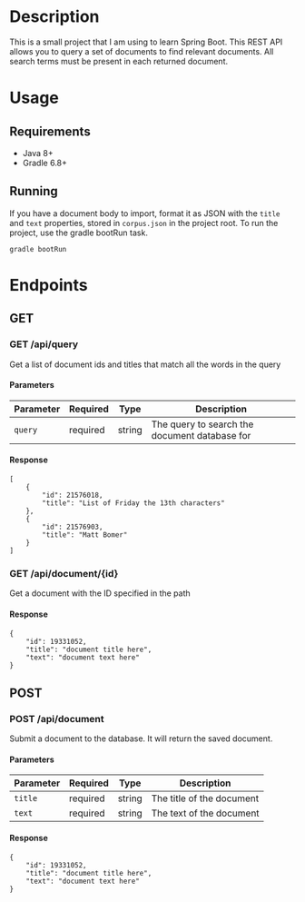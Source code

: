 # Description

This is a small project that I am using to learn Spring Boot.
This REST API allows you to query a set of documents to find relevant documents. All search terms must be present in each returned document.

# Usage

## Requirements

- Java 8+
- Gradle 6.8+

## Running

If you have a document body to import, format it as JSON with the `title` and `text` properties, stored in `corpus.json` in the project root.
To run the project, use the gradle bootRun task.

```
gradle bootRun
```

# Endpoints

## GET

### GET /api/query

Get a list of document ids and titles that match all the words in the query

#### Parameters

| Parameter | Required | Type   | Description                                   |
| --------- | -------- | ------ | --------------------------------------------- |
| `query`   | required | string | The query to search the document database for |

#### Response

```
[
    {
        "id": 21576018,
        "title": "List of Friday the 13th characters"
    },
    {
        "id": 21576903,
        "title": "Matt Bomer"
    }
]
```

### GET /api/document/{id}

Get a document with the ID specified in the path

#### Response

```
{
    "id": 19331052,
    "title": "document title here",
    "text": "document text here"
}
```

## POST

### POST /api/document

Submit a document to the database. It will return the saved document.

#### Parameters

| Parameter | Required | Type   | Description               |
| --------- | -------- | ------ | ------------------------- |
| `title`   | required | string | The title of the document |
| `text`    | required | string | The text of the document  |

#### Response

```
{
    "id": 19331052,
    "title": "document title here",
    "text": "document text here"
}
```
